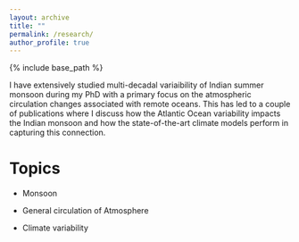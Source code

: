 ```yaml
---
layout: archive
title: ""
permalink: /research/
author_profile: true
---
```


{% include base_path %}


I have extensively studied multi-decadal variaibility of Indian summer monsoon during my PhD with a primary focus on the atmospheric circulation changes associated with remote oceans. This has led to a couple of publications where I discuss how the Atlantic Ocean variability impacts the Indian monsoon and how the state-of-the-art climate models perform in capturing this connection. 

Topics
======

* Monsoon
  
* General circulation of Atmosphere

* Climate variability



